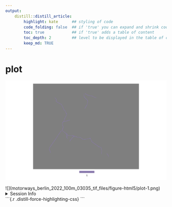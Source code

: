 ```yaml
---
output:
    distill::distill_article:
        highlight: kate      ## styling of code
        code_folding: false  ## if 'true' you can expand and shrink code chunks
        toc: true            ## if 'true' adds a table of content
        toc_depth: 2         ## level to be displayed in the table of content
        keep_md: TRUE
---
```








<div class="layout-chunk" data-layout="l-body">


</div>


# plot

<div class="layout-chunk" data-layout="l-body">


</div>




<div class="layout-chunk" data-layout="l-body">


</div>


<div class="layout-chunk" data-layout="l-body">


</div>


![](img/motorways_berlin_2022_100m_03035_tif.png)


<div class="layout-chunk" data-layout="l-body">


</div>


<div class="layout-chunk" data-layout="l-screen">
![](motorways_berlin_2022_100m_03035_tif_files/figure-html5/plot-1.png)<!-- -->

</div>



<details><summary>Session Info</summary>

<div class="layout-chunk" data-layout="l-body">

```
[1] "2022-10-27 14:55:07 CEST"
```

```
R version 4.2.1 (2022-06-23 ucrt)
Platform: x86_64-w64-mingw32/x64 (64-bit)
Running under: Windows 10 x64 (build 17763)

Matrix products: default

locale:
[1] LC_COLLATE=German_Germany.1252  LC_CTYPE=German_Germany.1252   
[3] LC_MONETARY=German_Germany.1252 LC_NUMERIC=C                   
[5] LC_TIME=C                      

attached base packages:
[1] stats     graphics  grDevices utils     datasets  methods  
[7] base     

other attached packages:
[1] patchwork_1.1.2

loaded via a namespace (and not attached):
 [1] Rcpp_1.0.9        here_1.0.1        tidyr_1.2.0      
 [4] ps_1.7.1          png_0.1-7         assertthat_0.2.1 
 [7] rprojroot_2.0.3   digest_0.6.29     utf8_1.2.2       
[10] R6_2.5.1          evaluate_0.16     highr_0.9        
[13] ggplot2_3.3.6     pillar_1.8.1      gdtools_0.2.4    
[16] rlang_1.0.4       uuid_1.1-0        rstudioapi_0.13  
[19] data.table_1.14.2 callr_3.7.2       jquerylib_0.1.4  
[22] magick_2.7.3      flextable_0.7.3   rmarkdown_2.16   
[25] textshaping_0.3.6 webshot_0.5.3     stringr_1.4.0    
[28] munsell_0.5.0     compiler_4.2.1    xfun_0.31        
[31] pkgconfig_2.0.3   systemfonts_1.0.4 base64enc_0.1-3  
[34] htmltools_0.5.3   downlit_0.4.2     tidyselect_1.1.2 
[37] tibble_3.1.8      codetools_0.2-18  fansi_1.0.3      
[40] dplyr_1.0.9       withr_2.5.0       grid_4.2.1       
[43] jsonlite_1.8.0    gtable_0.3.1      lifecycle_1.0.1  
[46] DBI_1.1.3         magrittr_2.0.3    scales_1.2.1     
[49] zip_2.2.0         cli_3.3.0         stringi_1.7.8    
[52] cachem_1.0.6      xml2_1.3.3        bslib_0.4.0      
[55] ellipsis_0.3.2    ragg_1.2.2        generics_0.1.3   
[58] vctrs_0.4.1       distill_1.4       tools_4.2.1      
[61] glue_1.6.2        officer_0.4.3     purrr_0.3.4      
[64] processx_3.7.0    fastmap_1.1.0     yaml_2.3.5       
[67] colorspace_2.0-3  terra_1.6-3       memoise_2.0.1    
[70] knitr_1.40        sass_0.4.2       
```

</div>


</details>
```{.r .distill-force-highlighting-css}
```
